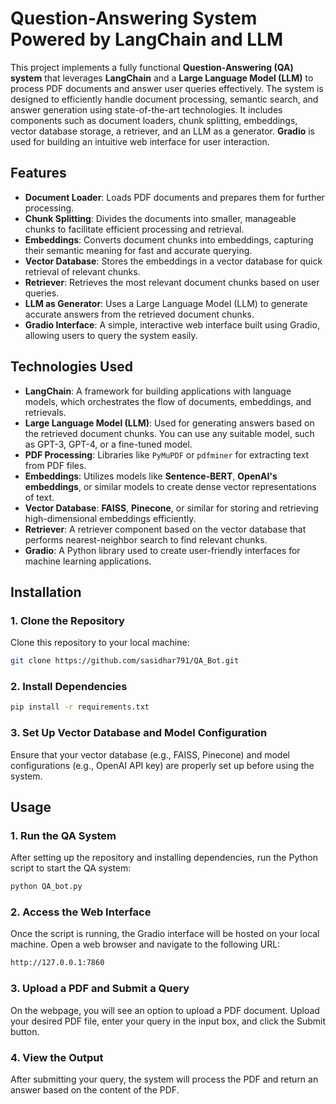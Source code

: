 # Question-Answering System Powered by LangChain and LLM

This project implements a fully functional **Question-Answering (QA) system** that leverages **LangChain** and a **Large Language Model (LLM)** to process PDF documents and answer user queries effectively. The system is designed to efficiently handle document processing, semantic search, and answer generation using state-of-the-art technologies. It includes components such as document loaders, chunk splitting, embeddings, vector database storage, a retriever, and an LLM as a generator. **Gradio** is used for building an intuitive web interface for user interaction.

## Features

- **Document Loader**: Loads PDF documents and prepares them for further processing.
- **Chunk Splitting**: Divides the documents into smaller, manageable chunks to facilitate efficient processing and retrieval.
- **Embeddings**: Converts document chunks into embeddings, capturing their semantic meaning for fast and accurate querying.
- **Vector Database**: Stores the embeddings in a vector database for quick retrieval of relevant chunks.
- **Retriever**: Retrieves the most relevant document chunks based on user queries.
- **LLM as Generator**: Uses a Large Language Model (LLM) to generate accurate answers from the retrieved document chunks.
- **Gradio Interface**: A simple, interactive web interface built using Gradio, allowing users to query the system easily.

## Technologies Used

- **LangChain**: A framework for building applications with language models, which orchestrates the flow of documents, embeddings, and retrievals.
- **Large Language Model (LLM)**: Used for generating answers based on the retrieved document chunks. You can use any suitable model, such as GPT-3, GPT-4, or a fine-tuned model.
- **PDF Processing**: Libraries like `PyMuPDF` or `pdfminer` for extracting text from PDF files.
- **Embeddings**: Utilizes models like **Sentence-BERT**, **OpenAI's embeddings**, or similar models to create dense vector representations of text.
- **Vector Database**: **FAISS**, **Pinecone**, or similar for storing and retrieving high-dimensional embeddings efficiently.
- **Retriever**: A retriever component based on the vector database that performs nearest-neighbor search to find relevant chunks.
- **Gradio**: A Python library used to create user-friendly interfaces for machine learning applications.

## Installation

### 1. Clone the Repository
Clone this repository to your local machine:
```bash
git clone https://github.com/sasidhar791/QA_Bot.git
```

### 2. Install Dependencies
```bash
pip install -r requirements.txt
```
### 3. Set Up Vector Database and Model Configuration
Ensure that your vector database (e.g., FAISS, Pinecone) and model configurations (e.g., OpenAI API key) are properly set up before using the system.

## Usage
### 1. Run the QA System
After setting up the repository and installing dependencies, run the Python script to start the QA system:
```bash
python QA_bot.py
```

### 2. Access the Web Interface
Once the script is running, the Gradio interface will be hosted on your local machine. Open a web browser and navigate to the following URL:
```bash
http://127.0.0.1:7860
```

### 3. Upload a PDF and Submit a Query
On the webpage, you will see an option to upload a PDF document. Upload your desired PDF file, enter your query in the input box, and click the Submit button.


### 4. View the Output
After submitting your query, the system will process the PDF and return an answer based on the content of the PDF.
